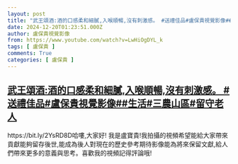 ```yaml
---
layout: post
title: "武王頌酒:酒的口感柔和細膩,入喉順暢,沒有刺激感。 #送禮佳品#盧保貴視覺影像##生活#三農山區#留守老人"
date: 2024-12-20T01:23:51.000Z
author: 盧保貴視覺影像
from: https://www.youtube.com/watch?v=LwHiOgDYL_k
tags: [ 盧保貴 ]
comments: True
categories: [ 盧保貴 ]
---
```

<!--1734657831000-->
[武王頌酒:酒的口感柔和細膩,入喉順暢,沒有刺激感。 #送禮佳品#盧保貴視覺影像##生活#三農山區#留守老人](https://www.youtube.com/watch?v=LwHiOgDYL_k)
------

<div>
https://bit.ly/2YsRD8D哈嘍,大家好! 我是盧寶貴!我拍攝的視頻希望能給大家帶來貢獻能夠留存後世,能成為後人對現在的歷史參考期待影像能為將來保留文獻,給人們帶來更多的意義與思考。喜歡我的視頻記得評論哦!
</div>
